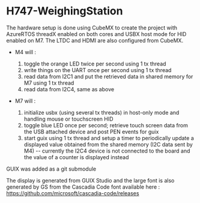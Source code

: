 # H747-WeighingStation

The hardware setup is done using CubeMX to create the project with AzureRTOS
threadX enabled on both cores and USBX host mode for HID enabled on M7.  The
LTDC and HDMI are also configured from CubeMX.

- M4 will :
  1. toggle the orange LED twice per second using 1 tx thread
  2. write things on the UART once per second using 1 tx thread
  3. read data from I2C1 and put the retrieved data in shared memory for M7
     using 1 tx thread
  4. read data from I2C4, same as above

- M7 will :
  1. initialize usbx (using several tx threads) in host-only mode and handling
     mouse or touchscreen HID
  2. toggle blue LED once per second; retrieve touch screen data from the USB
     attached device and post PEN events for guix
  3. start guix using 1 tx thread and setup a timer to periodically update a
     displayed value obtained from the shared memory (I2C data sent by M4) --
     currently the I2C4 device is not connected to the board and the value of a
     counter is displayed instead

GUIX was added as a git submodule

The display is generated from GUIX Studio and the large font is also generated
by GS from the Cascadia Code font available here :
https://github.com/microsoft/cascadia-code/releases
